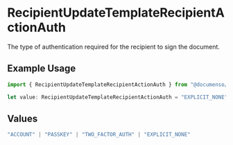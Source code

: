 # RecipientUpdateTemplateRecipientActionAuth

The type of authentication required for the recipient to sign the document.

## Example Usage

```typescript
import { RecipientUpdateTemplateRecipientActionAuth } from "@documenso/sdk-typescript/models/operations";

let value: RecipientUpdateTemplateRecipientActionAuth = "EXPLICIT_NONE";
```

## Values

```typescript
"ACCOUNT" | "PASSKEY" | "TWO_FACTOR_AUTH" | "EXPLICIT_NONE"
```